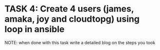 # TASK 4: Create 4 users (james, amaka, joy and cloudtopg) using loop in ansible

NOTE: when done with this task write a detailed blog on the steps you took 
